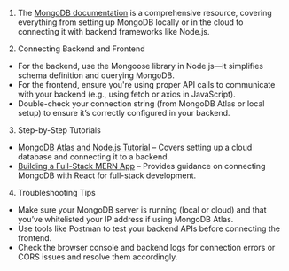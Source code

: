 1. The [MongoDB documentation](https://www.mongodb.com/docs/) is a comprehensive resource, covering everything from setting up MongoDB locally or in the cloud to connecting it with backend frameworks like Node.js.  

2. Connecting Backend and Frontend
- For the backend, use the Mongoose library in Node.js—it simplifies schema definition and querying MongoDB.
- For the frontend, ensure you're using proper API calls to communicate with your backend (e.g., using fetch or axios in JavaScript).
- Double-check your connection string (from MongoDB Atlas or local setup) to ensure it’s correctly configured in your backend.  

3. Step-by-Step Tutorials 
- [MongoDB Atlas and Node.js Tutorial](https://www.mongodb.com/languages/express-mongodb-tutorial) – Covers setting up a cloud database and connecting it to a backend.  
- [Building a Full-Stack MERN App](https://www.mongodb.com/languages/mern-stack-tutorial) – Provides guidance on connecting MongoDB with React for full-stack development.  

4. Troubleshooting Tips
- Make sure your MongoDB server is running (local or cloud) and that you’ve whitelisted your IP address if using MongoDB Atlas.  
- Use tools like Postman to test your backend APIs before connecting the frontend.
- Check the browser console and backend logs for connection errors or CORS issues and resolve them accordingly.  
